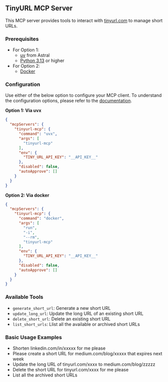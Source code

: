 ## TinyURL MCP Server

This MCP server provides tools to interact with [tinyurl.com](https://tinyurl.com) to manage short URLs.

### Prerequisites

- For Option 1:
  - [uv](https://docs.astral.sh/uv/) from Astral
  - [Python 3.13](https://www.python.org/downloads/) or higher
- For Option 2:
  - [Docker](https://www.docker.com/)


### Configuration

Use either of the below option to configure your MCP client. To understand the configuration options, please refer to the [documentation](https://gofastmcp.com/integrations/mcp-json-configuration).

**Option 1: Via uvx**
```json
{
  "mcpServers": {
    "tinyurl-mcp": {
      "command": "uvx",
      "args": [
        "tinyurl-mcp"
      ],
      "env": {
        "TINY_URL_API_KEY": "__API_KEY__"
      },
      "disabled": false,
      "autoApprove": []
    }
  }
}
```


**Option 2: Via docker**

```json
{
  "mcpServers": {
    "tinyurl-mcp": {
      "command": "docker",
      "args": [
        "run",
        "-i",
        "--rm",
        "tinyurl-mcp"
      ],
      "env": {
        "TINY_URL_API_KEY": "__API_KEY__"
      },
      "disabled": false,
      "autoApprove": []
    }
  }
}
```

### Available Tools

- `generate_short_url`: Generate a new short URL
- `update_long_url`:  Update the long URL of an existing short URL
- `delete_short_url`: Delete an existing short URL
- `list_short_urls`: Llist all the available or archived short URLs

### Basic Usage Examples

- Shorten linkedin.com/in/xxxxx for me please
- Please create a short URL for medium.com/blog/xxxxx that expires next week
- Update the long URL of tinyurl.com/xxxx to medium.com/blog/zzzzz
- Delete the short URL for tinyurl.com/xxxx for me please
- List all the archived short URLs
